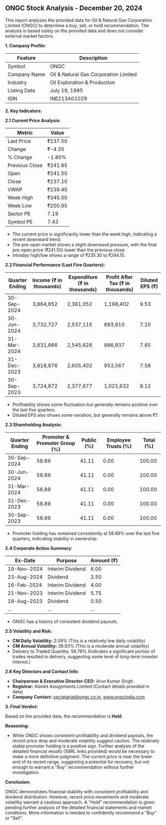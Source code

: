 ## ONGC Stock Analysis - December 20, 2024

This report analyzes the provided data for Oil & Natural Gas Corporation Limited (ONGC) to determine a buy, sell, or hold recommendation.  The analysis is based solely on the provided data and does not consider external market factors.

**1. Company Profile:**

| Feature             | Description                               |
|----------------------|-------------------------------------------|
| Symbol               | ONGC                                      |
| Company Name         | Oil & Natural Gas Corporation Limited      |
| Industry             | Oil Exploration & Production              |
| Listing Date         | July 19, 1995                             |
| ISIN                 | INE213A01029                             |


**2. Key Indicators:**

**2.1 Current Price Analysis:**

| Metric             | Value     |
|----------------------|------------|
| Last Price          | ₹237.50    |
| Change              | ₹-4.35     |
| % Change            | -1.80%     |
| Previous Close      | ₹241.85    |
| Open                | ₹241.50    |
| Close               | ₹237.10    |
| VWAP                | ₹239.40    |
| Week High           | ₹345.00    |
| Week Low            | ₹200.95    |
| Sector PE           | 7.19       |
| Symbol PE           | 7.43       |


* The current price is significantly lower than the week high, indicating a recent downward trend.
* The pre-open market shows a slight downward pressure, with the final pre-open price (₹241.50) lower than the previous close.
* Intraday high/low shows a range of ₹235.30 to ₹244.15.


**2.2 Financial Performance (Last Five Quarters):**

| Quarter Ending     | Income (₹ in thousands) | Expenditure (₹ in thousands) | Profit After Tax (₹ in thousands) | Diluted EPS (₹) |
|----------------------|--------------------------|-----------------------------|---------------------------------|-----------------|
| 30-Sep-2024         | 3,864,652                 | 2,361,052                   | 1,198,402                         | 9.53            |
| 30-Jun-2024         | 3,732,727                 | 2,537,115                   | 893,810                          | 7.10            |
| 31-Mar-2024         | 3,831,666                 | 2,545,628                   | 986,937                          | 7.85            |
| 31-Dec-2023         | 3,818,876                 | 2,605,402                   | 953,567                          | 7.58            |
| 30-Sep-2023         | 3,724,872                 | 2,377,677                   | 1,021,632                         | 8.12            |

* Profitability shows some fluctuation but generally remains positive over the last five quarters.
* Diluted EPS also shows some variation, but generally remains above ₹7.


**2.3 Shareholding Analysis:**

| Quarter Ending     | Promoter & Promoter Group (%) | Public (%) | Employee Trusts (%) | Total (%) |
|----------------------|-----------------------------|------------|--------------------|------------|
| 30-Sep-2024         | 58.89                        | 41.11      | 0.00               | 100.00     |
| 30-Jun-2024         | 58.89                        | 41.11      | 0.00               | 100.00     |
| 31-Mar-2024         | 58.89                        | 41.11      | 0.00               | 100.00     |
| 31-Dec-2023         | 58.89                        | 41.11      | 0.00               | 100.00     |
| 30-Sep-2023         | 58.89                        | 41.11      | 0.00               | 100.00     |

* Promoter holding has remained consistently at 58.89% over the last five quarters, indicating stability in ownership.


**2.4 Corporate Action Summary:**

| Ex-Date            | Purpose                               | Amount (₹) |
|---------------------|----------------------------------------|------------|
| 19-Nov-2024         | Interim Dividend                      | 6.00       |
| 23-Aug-2024         | Dividend                               | 2.50       |
| 16-Feb-2024         | Interim Dividend                      | 4.00       |
| 21-Nov-2023         | Interim Dividend                      | 5.75       |
| 18-Aug-2023         | Dividend                               | 0.50       |
| ...                 | ...                                   | ...        |


* ONGC has a history of consistent dividend payouts.


**2.5 Volatility and Risk:**

* **CM Daily Volatility:** 2.09% (This is a relatively low daily volatility)
* **CM Annual Volatility:** 39.93% (This is a moderate annual volatility)
* Delivery to Traded Quantity: 56.78% (Indicates a significant portion of trades resulted in delivery, suggesting some level of long-term investor interest.)

**2.6 Key Directors and Contact Info:**

* **Chairperson & Executive Director-CEO:** Arun Kumar Singh
* **Registrar:** Alankit Assignments Limited (Contact details provided in data)
* **Company Contact:** secretariat@ongc.co.in, www.ongcindia.com


**3. Final Verdict:**

Based on the provided data, the recommendation is **Hold**.

**Reasoning:**

* While ONGC shows consistent profitability and dividend payouts, the recent price drop and moderate volatility suggest caution.  The relatively stable promoter holding is a positive sign.  Further analysis of the detailed financial results (XBRL links provided) would be necessary to make a more definitive judgment.  The current price is near the lower end of its recent range, suggesting a potential for recovery, but not enough to warrant a "Buy" recommendation without further investigation.

**Conclusion:**

ONGC demonstrates financial stability with consistent profitability and dividend distribution. However, recent price movements and moderate volatility warrant a cautious approach.  A "Hold" recommendation is given pending further analysis of the detailed financial statements and market conditions.  More information is needed to confidently recommend a "Buy" or "Sell".
